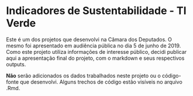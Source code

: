 # Indicadores de Sustentabilidade - TI Verde

Este é um dos projetos que desenvolvi na Câmara dos Deputados. O mesmo foi apresentado em audiência pública no dia 5 de junho de 2019. Como este projeto utiliza informações de interesse público, decidi publicar aqui a apresentação final do projeto, com o markdown e seus respectivos outputs.

**Não** serão adicionados os dados trabalhados neste projeto ou o código-fonte que desenvolvi. Alguns trechos de código estão visíveis no arquivo .Rmd.

